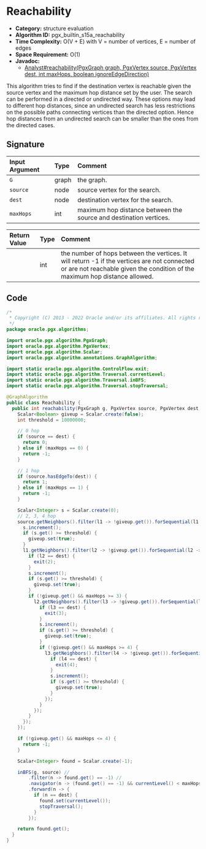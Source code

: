 # Reachability

- **Category:** structure evaluation
- **Algorithm ID:** pgx_builtin_s15a_reachability
- **Time Complexity:** O(V + E) with V = number of vertices, E = number of edges
- **Space Requirement:** O(1)
- **Javadoc:** 
  - [Analyst#reachability(PgxGraph graph, PgxVertex<ID> source, PgxVertex<ID> dest, int maxHops, boolean ignoreEdgeDirection)](https://docs.oracle.com/en/database/oracle/property-graph/22.4/spgjv/oracle/pgx/api/Analyst.html#reachability-oracle.pgx.api.PgxGraph-oracle.pgx.api.PgxVertex-oracle.pgx.api.PgxVertex-int-boolean-)

This algorithm tries to find if the destination vertex is reachable given the source vertex and the maximum hop distance set by the user. The search can be performed in a directed or undirected way. These options may lead to different hop distances, since an undirected search has less restrictions on the possible paths connecting vertices than the directed option. Hence hop distances from an undirected search can be smaller than the ones from the directed cases.


## Signature

| Input Argument | Type | Comment |
| :--- | :--- | :--- |
| `G` | graph | the graph. |
| `source` | node | source vertex for the search. |
| `dest` | node | destination vertex for the search. |
| `maxHops` | int | maximum hop distance between the source and destination vertices. |

| Return Value | Type | Comment |
| :--- | :--- | :--- |
| | int | the number of hops between the vertices. It will return -1 if the vertices are not connected or are not reachable given the condition of the maximum hop distance allowed. |

## Code

```java
/*
 * Copyright (C) 2013 - 2022 Oracle and/or its affiliates. All rights reserved.
 */
package oracle.pgx.algorithms;

import oracle.pgx.algorithm.PgxGraph;
import oracle.pgx.algorithm.PgxVertex;
import oracle.pgx.algorithm.Scalar;
import oracle.pgx.algorithm.annotations.GraphAlgorithm;

import static oracle.pgx.algorithm.ControlFlow.exit;
import static oracle.pgx.algorithm.Traversal.currentLevel;
import static oracle.pgx.algorithm.Traversal.inBFS;
import static oracle.pgx.algorithm.Traversal.stopTraversal;

@GraphAlgorithm
public class Reachability {
  public int reachability(PgxGraph g, PgxVertex source, PgxVertex dest, int maxHops) {
    Scalar<Boolean> giveup = Scalar.create(false);
    int threshold = 10000000;

    // 0 hop
    if (source == dest) {
      return 0;
    } else if (maxHops == 0) {
      return -1;
    }

    // 1 hop
    if (source.hasEdgeTo(dest)) {
      return 1;
    } else if (maxHops == 1) {
      return -1;
    }

    Scalar<Integer> s = Scalar.create(0);
    // 2, 3, 4 hop
    source.getNeighbors().filter(l1 -> !giveup.get()).forSequential(l1 -> {
      s.increment();
      if (s.get() >= threshold) {
        giveup.set(true);
      }
      l1.getNeighbors().filter(l2 -> !giveup.get()).forSequential(l2 -> {
        if (l2 == dest) {
          exit(2);
        }
        s.increment();
        if (s.get() >= threshold) {
          giveup.set(true);
        }
        if (!giveup.get() && maxHops >= 3) {
          l2.getNeighbors().filter(l3 -> !giveup.get()).forSequential(l3 -> {
            if (l3 == dest) {
              exit(3);
            }
            s.increment();
            if (s.get() >= threshold) {
              giveup.set(true);
            }
            if (!giveup.get() && maxHops >= 4) {
              l3.getNeighbors().filter(l4 -> !giveup.get()).forSequential(l4 -> {
                if (l4 == dest) {
                  exit(4);
                }
                s.increment();
                if (s.get() >= threshold) {
                  giveup.set(true);
                }
              });
            }
          });
        }
      });
    });

    if (!giveup.get() && maxHops <= 4) {
      return -1;
    }

    Scalar<Integer> found = Scalar.create(-1);

    inBFS(g, source) //
        .filter(n -> found.get() == -1) //
        .navigator(n -> (found.get() == -1) && currentLevel() < maxHops) //
        .forward(n -> {
          if (n == dest) {
            found.set(currentLevel());
            stopTraversal();
          }
        });

    return found.get();
  }
}
```
